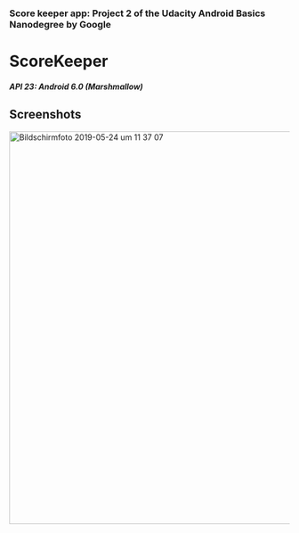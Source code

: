 ### Score keeper app: Project 2 of the Udacity Android Basics Nanodegree  by Google
# ScoreKeeper
##### API 23: Android 6.0 (Marshmallow)

## Screenshots
<img width="705" alt="Bildschirmfoto 2019-05-24 um 11 37 07" src="https://user-images.githubusercontent.com/50957995/58318602-6593a300-7e18-11e9-9e05-592e1fafbf09.png">
